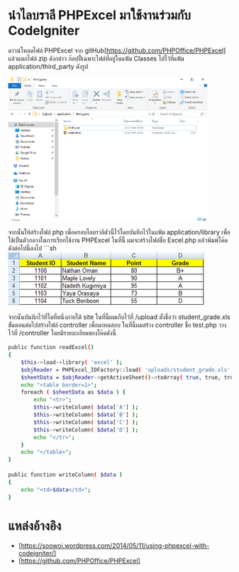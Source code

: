 # นำไลบราลี PHPExcel มาใช้งานร่วมกับ CodeIgniter
ดาวน์โหลดไฟล์ PHPExcel จาก gitHub[https://github.com/PHPOffice/PHPExcel]  แล้วแตกไฟล์ zip ดังกล่าว ก๊อปปี้เฉพาะไฟล์ที่อยู่ในแฟ้ม Classes ไปไว้ที่แฟ้ม application/third_party  ดังรูป
<p>
  <img src="https://github.com/taveevut/CI_Excel/blob/master/screenshot/ex1.PNG" width="450">
</p>
จากนั้นให้สร้างไฟล์ php เพื่อครอบไลบราลีตัวนี้ไว้โดยบันทึกไว้ในแฟ้ม application/library เพื่อใช้เป็นตัวกลางในการเรียกใช้งาน PHPExcel ในที่นี้ ผมจะสร้างไฟล์ชื่อ Excel.php  แล้วพิมพ์โค๊ดดังต่อไปนี้ลงไป
```sh
<?php if ( ! defined('BASEPATH')) exit('No direct script access allowed');
  require_once APPPATH."/third_party/PHPExcel.php";
  class Excel extends PHPExcel{
    public function __construct(){
        parent::__construct();
    }
  }
```
เท่านี้เราก็สามารถใช้งาน PHPExcel ร่วมกับ CodeIgniter ได้แล้วครับ สำหรับวิธีใช้งานนั้นทำได้ง่าย ๆดังนี้ครับ
#ตัวอย่างการอ่านไฟล์ Excel
สร้างไฟล์ excel ที่จะใช้อ่าน ในที่นี้ผมสร้างไฟล์ excel ที่เก็บข้อมูลคะแนนและเกรดนักศึกษาดังต่อไนี้
<p>
  <img src="https://github.com/taveevut/CI_Excel/blob/master/screenshot/ex2.png">
</p>
จากนั้นบันทึกไว้ที่ใดที่หนึ่งภายใต้ site ในที่นี้ผมเก็บไว้ที่ /upload ตั้งชื่อว่า student_grade.xls
ขั้นตอนต่อไปสร้างไฟล์ controller เพื่อมาทดสอบ ในที่นี้ผมสร้าง controller ชื่อ test.php วางไว้ที่ /controller โดยมีรายละเอียดของโค๊ดดังนี้

```sh
public function readExcel()
{
    $this->load->library( 'excel' );
    $objReader = PHPExcel_IOFactory::load( 'uploads/student_grade.xls' );
    $sheetData = $objReader->getActiveSheet()->toArray( true, true, true, true );
    echo "<table border=1>";
    foreach ( $sheetData as $data ) {
        echo "<tr>";
        $this->writeColumn( $data['A'] );
        $this->writeColumn( $data['B'] );
        $this->writeColumn( $data['C'] );
        $this->writeColumn( $data['D'] );
        echo "</tr>";
    }
    echo "</table>";
}

public function writeColumn( $data )
{
    echo "<td>$data</td>";
}
```
# แหล่งอ้างอิง
* [https://soowoi.wordpress.com/2014/05/11/using-phpexcel-with-codeigniter/]
* [https://github.com/PHPOffice/PHPExcel]